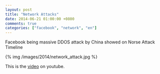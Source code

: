 ```yaml
---
layout: post
title: "Network Attacks"
date: 2014-06-21 01:00:00 +0800
comments: true
categories: ["facebook", "network", "en"]
---
```


Facebook being massive DDOS attack by China showed on Norse Attack Timeline

{% img /images/2014/network_attack.jpg %}

This is the <a href="https://www.youtube.com/watch?v=efmJsENgG-o" target="_blank">video</a> on youtube.
